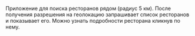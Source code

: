 Приложение для поиска ресторанов рядом (радиус 5 км).
После получения разрешения на геолокацию запрашивает список ресторанов и показывает его. Можно узнать подробности ресторана кликнув по нему.

